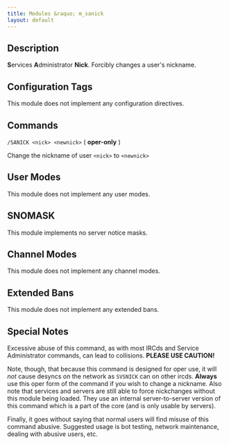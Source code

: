 ```yaml
---
title: Modules &raquo; m_sanick
layout: default
---
```


## Description

**S**ervices **A**dministrator **Nick**. Forcibly changes a user's nickname.

## Configuration Tags

This module does not implement any configuration directives.

## Commands

`/SANICK <nick> <newnick>` ( **oper-only** )

Change the nickname of user `<nick>` to `<newnick>`

## User Modes

This module does not implement any user modes.

## SNOMASK

This module implements no server notice masks.

## Channel Modes

This module does not implement any channel modes.

## Extended Bans

This module does not implement any extended bans.

## Special Notes

Excessive abuse of this command, as with most IRCds and Service Administrator commands, can lead to collisions. 
**PLEASE USE CAUTION!**

Note, though, that because this command is designed for oper use, it will *not* cause desyncs on the network as `SVSNICK`
can on other ircds. **Always** use this oper form of the command if you wish to change a nickname. Also note that 
services and servers are still able to force nickchanges without this module being loaded. They use an internal 
server-to-server version of this command which is a part of the core (and is only usable by servers). 

Finally, it goes without saying that normal users will find misuse of this command abusive. Suggested usage is bot testing,
network maintenance, dealing with abusive users, etc.
